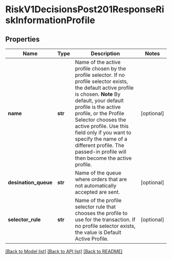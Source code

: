 # RiskV1DecisionsPost201ResponseRiskInformationProfile

## Properties
Name | Type | Description | Notes
------------ | ------------- | ------------- | -------------
**name** | **str** | Name of the active profile chosen by the profile selector. If no profile selector exists, the default active profile is chosen.  **Note** By default, your default profile is the active profile, or the Profile Selector chooses the active profile. Use this field only if you want to specify the name of a different profile. The passed-in profile will then become the active profile.  | [optional] 
**desination_queue** | **str** | Name of the queue where orders that are not automatically accepted are sent.  | [optional] 
**selector_rule** | **str** | Name of the profile selector rule that chooses the profile to use for the transaction. If no profile selector exists, the value is Default Active Profile.  | [optional] 

[[Back to Model list]](../README.md#documentation-for-models) [[Back to API list]](../README.md#documentation-for-api-endpoints) [[Back to README]](../README.md)


